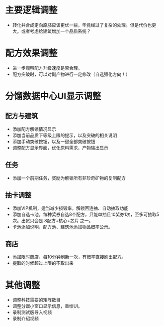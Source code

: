 ﻿# 主要逻辑调整
* 转化并合成定向原胚应该更优一些，毕竟经过了复杂的处理。但是代价也更大。或者考虑给建筑增加一个品质系统？

# 配方效果调整
* 进一步观察配方升级速度是否合理。
* 配方突破时，可以对副产物进行一定修改（自选强化方向！）

# 分馏数据中心UI显示调整
## 配方与建筑
* 添加配方解锁情况显示
* 添加当前品质下等级上限的提示，以及突破的相关说明
* 添加手动突破按钮，以及一键全部突破按钮
* 调整配方显示界面，优化原料需求、产物输出显示
## 任务
* 添加一个前期任务，奖励为解锁所有非珍奇矿物的复制配方
## 抽卡调整
* 添加VIP机制，适当减少损毁率，解锁百连抽、自动抽取功能
* 添加自选卡池。每种奖券自选8个配方，只能单抽且10奖券1次，至多可抽取5次。出货只会是 8配方+核心+芯片 之一。
* 卡池添加说明，配方池、建筑池添加物品概率公示。
## 商店
* 添加限时商店，每10分钟刷新一次，有概率直接刷出配方。
* 提取的时候超过上限的不取出来

# 其他调整
* 调整科技需要的矩阵数目
* 调整分馏小窗口显示信息，重绘UI。
* 录制测试版导入视频
* 录制介绍视频